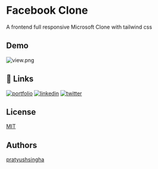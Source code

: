 
# Facebook Clone

A frontend full responsive Microsoft Clone with tailwind css


## Demo


![view.png](https://i.postimg.cc/zB0bcyRr/view.png)


## 🔗 Links
[![portfolio](https://img.shields.io/badge/my_portfolio-000?style=for-the-badge&logo=ko-fi&logoColor=white)](https://pratyushsingha.vercel.app/)
[![linkedin](https://img.shields.io/badge/linkedin-0A66C2?style=for-the-badge&logo=linkedin&logoColor=white)](https://www.linkedin.com/in/pratyush-singha-5739021ab/)
[![twitter](https://img.shields.io/badge/twitter-1DA1F2?style=for-the-badge&logo=twitter&logoColor=white)](https://twitter.com/_being_pratyush)


## License

[MIT](https://choosealicense.com/licenses/mit/)




## Authors

 [pratyushsingha](https://www.github.com/pratyushsingha)